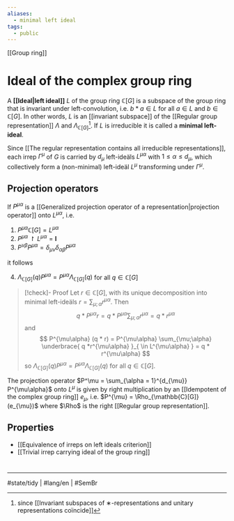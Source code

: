 ```yaml
---
aliases:
  - minimal left ideal
tags:
  - public
---
```

[[Group ring]]
# Ideal of the complex group ring

A **[[Ideal|left ideal]]** $L$ of the group ring $\mathbb{C}[G]$ is a subspace of the group ring that is invariant under left-convolution, i.e. $b * a \in L$ for all $a \in L$ and $b \in \mathbb{C}[G]$.
In other words, $L$ is an [[invariant subspace]] of the [[Regular group representation]] $\Lambda$ and $\Lambda_{\mathbb{C}[G]}$[^coï].
If $L$ is irreducible it is called a **minimal left-ideal**.

Since [[The regular representation contains all irreducible representations]],
each irrep $\Gamma^\mu$ of $G$ is carried by $d_{\mu}$ left-ideäls $L^{\mu\alpha}$ with $1 \leq \alpha \leq d_{\mu}$,
which collectively form a (non-minimal) left-ideäl $L^\mu$ transforming under $\Gamma^\mu$.

[^coï]: since [[Invariant subspaces of ∗-representations and unitary representations coïncide]]

## Projection operators

If $P^{\mu\alpha}$ is a [[Generalized projection operator of a representation|projection operator]] onto $L^{\mu\alpha}$, i.e.

1. $P^{\mu\alpha} \mathbb{C}[G]= L^{\mu\alpha}$
2. $P^{\mu\alpha} \restriction L^{\mu\alpha} = \mathbf{I}$
3. $P^{\nu\beta}P^{\mu\alpha} = \delta_{\mu\nu}\delta_{\alpha\beta}P^{\mu\alpha}$

it follows

4. $\Lambda_{\mathbb{C}[G]}(q)  P^{\mu\alpha} = P^{\mu\alpha}\Lambda_{\mathbb{C}[G]}(q)$ for all $q \in \mathbb{C}[G]$

> [!check]- Proof
> Let $r \in \mathbb{C}[G]$, with its unique decomposition into minimal left-ideäls $r= \sum_{\mu;\alpha} r^{\mu\alpha}$.
> Then
> $$
> q * P^{\mu\alpha} r = q * P^{\mu\alpha} \sum_{\mu;\alpha} r^{\mu\alpha} = q * r^{\mu\alpha}
> $$
> and
> $$
> P^{\mu\alpha} (q * r) = P^{\mu\alpha} \sum_{\mu;\alpha}  \underbrace{ q *r^{\mu\alpha} }_{ \in L^{\mu\alpha} } = q * r^{\mu\alpha}
> $$
> so $\Lambda_{\mathbb{C}[G]}(q)  P^{\mu\alpha} = P^{\mu\alpha}\Lambda_{\mathbb{C}[G]}(q)$ for all $q \in \mathbb{C}[G]$.
> <span class="QED"/>

The projection operator $P^\mu = \sum_{\alpha = 1}^{d_{\mu}} P^{\mu\alpha}$ onto $L^\mu$ is given by right multiplication by an [[Idempotent of the complex group ring]] $e_{\mu}$, i.e. $P^{\mu} = \Rho_{\mathbb{C}[G]}(e_{\mu})$ where $\Rho$ is the right [[Regular group representation]].

## Properties

- [[Equivalence of irreps on left ideals criterion]]
- [[Trivial irrep carrying ideal of the group ring]]

#
---
#state/tidy | #lang/en | #SemBr
